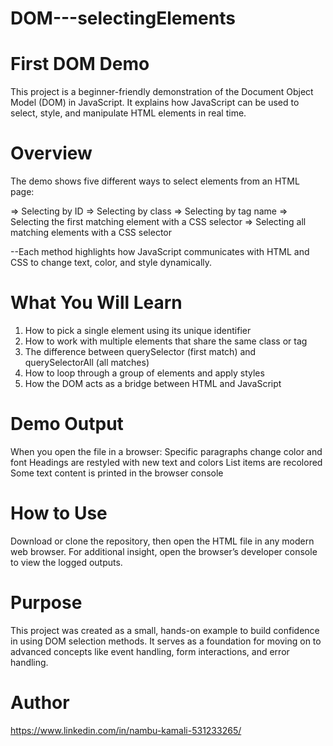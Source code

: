 # DOM---selectingElements

**First DOM Demo**
==================
This project is a beginner-friendly demonstration of the Document Object Model (DOM) in JavaScript.
It explains how JavaScript can be used to select, style, and manipulate HTML elements in real time.

**Overview**
============
The demo shows five different ways to select elements from an HTML page:

=> Selecting by ID
=> Selecting by class
=> Selecting by tag name
=> Selecting the first matching element with a CSS selector
=> Selecting all matching elements with a CSS selector

--Each method highlights how JavaScript communicates with HTML and CSS to change text, color, and style dynamically.

 **What You Will Learn**
 ==========================
 
1. How to pick a single element using its unique identifier
2. How to work with multiple elements that share the same class or tag
3. The difference between querySelector (first match) and querySelectorAll (all matches)
4. How to loop through a group of elements and apply styles
5. How the DOM acts as a bridge between HTML and JavaScript

**Demo Output**
================

When you open the file in a browser:
Specific paragraphs change color and font
Headings are restyled with new text and colors
List items are recolored
Some text content is printed in the browser console

**How to Use**
===============

Download or clone the repository, then open the HTML file in any modern web browser.
For additional insight, open the browser’s developer console to view the logged outputs.

**Purpose**
============

This project was created as a small, hands-on example to build confidence in using DOM selection methods.
It serves as a foundation for moving on to advanced concepts like event handling, form interactions, and error handling.

**Author**
===========

https://www.linkedin.com/in/nambu-kamali-531233265/
